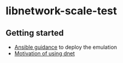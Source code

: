 # libnetwork-scale-test

## Getting started

* [Ansible guidance][ansible_guide] to deploy the emulation
* [Motivation of using dnet][motivation]

[ansible_guide]: ./docs/ansible.md
[motivation]: ./docs/motivations.md
